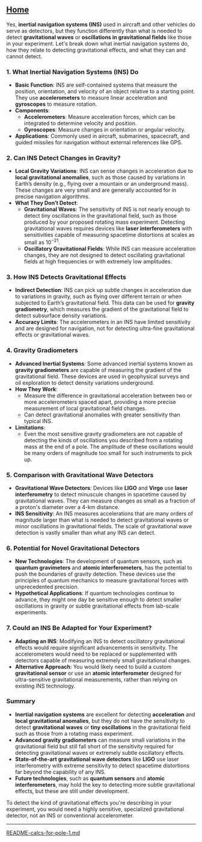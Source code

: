 [Home](https://t2m.io/VwvDcuw)
---

Yes, **inertial navigation systems (INS)** used in aircraft and other vehicles do serve as detectors, but they function differently than what is needed to detect **gravitational waves** or **oscillations in gravitational fields** like those in your experiment. Let's break down what inertial navigation systems do, how they relate to detecting gravitational effects, and what they can and cannot detect.

### 1. **What Inertial Navigation Systems (INS) Do**
- **Basic Function**: INS are self-contained systems that measure the position, orientation, and velocity of an object relative to a starting point. They use **accelerometers** to measure linear acceleration and **gyroscopes** to measure rotation.
- **Components**:
  - **Accelerometers**: Measure acceleration forces, which can be integrated to determine velocity and position.
  - **Gyroscopes**: Measure changes in orientation or angular velocity.
- **Applications**: Commonly used in aircraft, submarines, spacecraft, and guided missiles for navigation without external references like GPS.

### 2. **Can INS Detect Changes in Gravity?**
- **Local Gravity Variations**: INS can sense changes in acceleration due to **local gravitational anomalies**, such as those caused by variations in Earth’s density (e.g., flying over a mountain or an underground mass). These changes are very small and are generally accounted for in precise navigation algorithms.
- **What They Don’t Detect**:
  - **Gravitational Waves**: The sensitivity of INS is not nearly enough to detect tiny oscillations in the gravitational field, such as those produced by your proposed rotating mass experiment. Detecting gravitational waves requires devices like **laser interferometers** with sensitivities capable of measuring spacetime distortions at scales as small as $10^{-21}$.
  - **Oscillatory Gravitational Fields**: While INS can measure acceleration changes, they are not designed to detect oscillating gravitational fields at high frequencies or with extremely low amplitudes.

### 3. **How INS Detects Gravitational Effects**
- **Indirect Detection**: INS can pick up subtle changes in acceleration due to variations in gravity, such as flying over different terrain or when subjected to Earth’s gravitational field. This data can be used for **gravity gradiometry**, which measures the gradient of the gravitational field to detect subsurface density variations.
- **Accuracy Limits**: The accelerometers in an INS have limited sensitivity and are designed for navigation, not for detecting ultra-fine gravitational effects or gravitational waves.

### 4. **Gravity Gradiometers**
- **Advanced Inertial Systems**: Some advanced inertial systems known as **gravity gradiometers** are capable of measuring the gradient of the gravitational field. These devices are used in geophysical surveys and oil exploration to detect density variations underground.
- **How They Work**:
  - Measure the difference in gravitational acceleration between two or more accelerometers spaced apart, providing a more precise measurement of local gravitational field changes.
  - Can detect gravitational anomalies with greater sensitivity than typical INS.
- **Limitations**:
  - Even the most sensitive gravity gradiometers are not capable of detecting the kinds of oscillations you described from a rotating mass at the end of a pole. The amplitude of these oscillations would be many orders of magnitude too small for such instruments to pick up.

### 5. **Comparison with Gravitational Wave Detectors**
- **Gravitational Wave Detectors**: Devices like **LIGO** and **Virgo** use **laser interferometry** to detect minuscule changes in spacetime caused by gravitational waves. They can measure changes as small as a fraction of a proton's diameter over a 4-km distance.
- **INS Sensitivity**: An INS measures accelerations that are many orders of magnitude larger than what is needed to detect gravitational waves or minor oscillations in gravitational fields. The scale of gravitational wave detection is vastly smaller than what any INS can detect.

### 6. **Potential for Novel Gravitational Detectors**
- **New Technologies**: The development of quantum sensors, such as **quantum gravimeters** and **atomic interferometers**, has the potential to push the boundaries of gravity detection. These devices use the principles of quantum mechanics to measure gravitational forces with unprecedented precision.
- **Hypothetical Applications**: If quantum technologies continue to advance, they might one day be sensitive enough to detect smaller oscillations in gravity or subtle gravitational effects from lab-scale experiments.

### 7. **Could an INS Be Adapted for Your Experiment?**
- **Adapting an INS**: Modifying an INS to detect oscillatory gravitational effects would require significant advancements in sensitivity. The accelerometers would need to be replaced or supplemented with detectors capable of measuring extremely small gravitational changes.
- **Alternative Approach**: You would likely need to build a custom **gravitational sensor** or use an **atomic interferometer** designed for ultra-sensitive gravitational measurements, rather than relying on existing INS technology.

### Summary
- **Inertial navigation systems** are excellent for detecting **acceleration** and **local gravitational anomalies**, but they do not have the sensitivity to detect **gravitational waves** or **tiny oscillations** in the gravitational field such as those from a rotating mass experiment.
- **Advanced gravity gradiometers** can measure small variations in the gravitational field but still fall short of the sensitivity required for detecting gravitational waves or extremely subtle oscillatory effects.
- **State-of-the-art gravitational wave detectors** like **LIGO** use laser interferometry with extreme sensitivity to detect spacetime distortions far beyond the capability of any INS.
- **Future technologies**, such as **quantum sensors** and **atomic interferometers**, may hold the key to detecting more subtle gravitational effects, but these are still under development.

To detect the kind of gravitational effects you're describing in your experiment, you would need a highly sensitive, specialized gravitational detector, not an INS or conventional accelerometer.


---

[README-calcs-for-pole-1.md](https://t2m.io/pifiK80)
